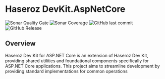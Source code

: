 # Haseroz DevKit.AspNetCore

![Sonar Quality Gate](https://img.shields.io/sonar/quality_gate/gabrielrabreu_Haseroz.DotNet.DevKit.AspNetCore?server=https%3A%2F%2Fsonarcloud.io&style=for-the-badge)
![Sonar Coverage](https://img.shields.io/sonar/coverage/gabrielrabreu_Haseroz.DotNet.DevKit.AspNetCore?server=https%3A%2F%2Fsonarcloud.io&style=for-the-badge)
![GitHub last commit](https://img.shields.io/github/last-commit/gabrielrabreu/Haseroz.DotNet.DevKit.AspNetCore?style=for-the-badge)
![GitHub Release](https://img.shields.io/github/v/release/gabrielrabreu/Haseroz.DotNet.DevKit.AspNetCore?style=for-the-badge)

## Overview

Haseroz Dev Kit for ASP.NET Core is an extension of Haseroz Dev Kit, providing shared utilities and foundational components specifically for ASP.NET Core applications. This project aims to streamline development by providing standard implementations for common operations
